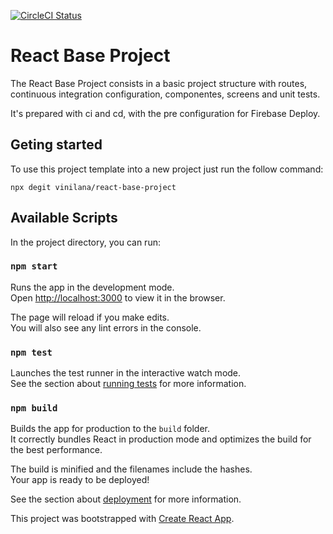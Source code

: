 [![CircleCI Status](https://circleci.com/gh/vinilana/react-base-project/tree/master.svg?style=shield&circle-token=:circle-token)](https://circleci.com/gh/vinilana/react-base-project/tree/master)

# React Base Project
The React Base Project consists in a basic project structure with routes, continuous integration configuration, componentes, screens and unit tests.

It's prepared with ci and cd, with the pre configuration for Firebase Deploy.

## Geting started
To use this project template into a new project just run the follow command:
````
npx degit vinilana/react-base-project
```` 

## Available Scripts

In the project directory, you can run:

### `npm start`

Runs the app in the development mode.<br />
Open [http://localhost:3000](http://localhost:3000) to view it in the browser.

The page will reload if you make edits.<br />
You will also see any lint errors in the console.

### `npm test`

Launches the test runner in the interactive watch mode.<br />
See the section about [running tests](https://facebook.github.io/create-react-app/docs/running-tests) for more information.

### `npm build`

Builds the app for production to the `build` folder.<br />
It correctly bundles React in production mode and optimizes the build for the best performance.

The build is minified and the filenames include the hashes.<br />
Your app is ready to be deployed!

See the section about [deployment](https://facebook.github.io/create-react-app/docs/deployment) for more information.

This project was bootstrapped with [Create React App](https://github.com/facebook/create-react-app).
